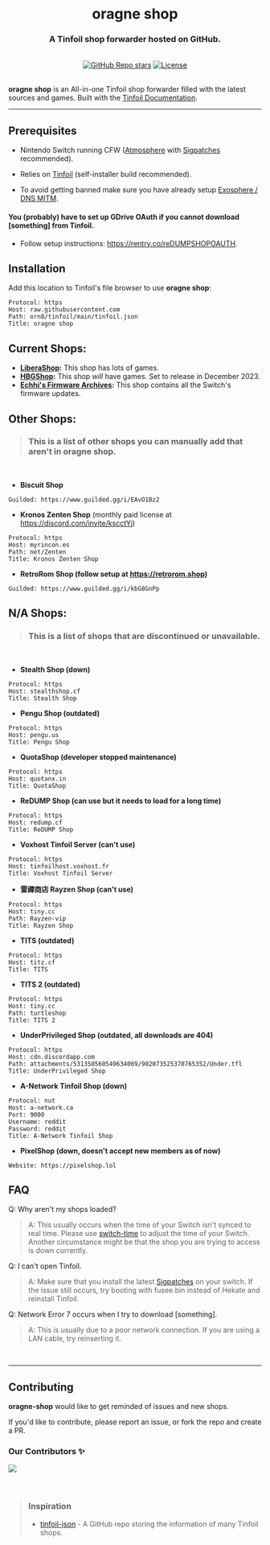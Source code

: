 <div align="center">
  <h1 align="center"><strong>oragne shop</strong></h1>
  <h3>A Tinfoil shop forwarder hosted on GitHub.</h3>
</div>

</br>

<div align="center">
  <a href="https://github.com/orn8/tinfoil/stargazers"><img alt="GitHub Repo stars" src="https://img.shields.io/github/stars/orn8/orn8.github.io?style=for-the-badge"></a>
  <a href="https://github.com/orn8/tinfoil/blob/main/LICENSE"><img alt="License" src="https://img.shields.io/badge/license-EPLv2-purple?style=for-the-badge"></a>
</div>

</br>

**oragne shop** is an All-in-one Tinfoil shop forwarder filled with the latest sources and games. Built with the [Tinfoil Documentation](https://blawar.github.io/tinfoil/custom_index/).

---

## Prerequisites

* Nintendo Switch running CFW ([Atmosphere](https://github.com/Atmosphere-NX/Atmosphere/releases) with [Sigpatches](https://github.com/ITotalJustice/sigpatch-updater) recommended).

* Relies on [Tinfoil](https://tinfoil.io) (self-installer build recommended).

* To avoid getting banned make sure you have already setup [Exosphere / DNS MITM](https://rentry.org/ExosphereDNSMITM).

#### You (probably) have to set up GDrive OAuth if you cannot download [something] from Tinfoil.
* Follow setup instructions: https://rentry.co/reDUMPSHOPOAUTH.

## Installation

Add this location to Tinfoil's file browser to use **oragne shop**:

```
Protocol: https
Host: raw.githubusercontent.com
Path: orn8/tinfoil/main/tinfoil.json
Title: oragne shop
```

## Current Shops:

- **[LiberaShop](https://liberashop.rs):** This shop has lots of games.
- **[HBGShop](https://wpapp.cc):** This shop *will* have games. Set to release in December 2023.
- **[Echhi's Firmware Archives](https://e.cchi.me/firmware.tfl):** This shop contains all the Switch's firmware updates.

## Other Shops:
> ### This is a list of other shops you can manually add that aren't in **oragne shop**.

</br>

* **Biscuit Shop**
```
Guilded: https://www.guilded.gg/i/EAvO1Bz2
```

* **Kronos Zenten Shop** (monthly paid license at https://discord.com/invite/kscctYj)
```
Protocol: https
Host: myrincon.es
Path: net/Zenten
Title: Kronos Zenten Shop
```


* **RetroRom Shop (follow setup at https://retrorom.shop)**
```
Guilded: https://www.guilded.gg/i/kbG8GnPp
```

## N/A Shops:
> ### This is a list of shops that are discontinued or unavailable.

</br>

* **Stealth Shop (down)**
```
Protocol: https
Host: stealthshop.cf
Title: Stealth Shop
```

* **Pengu Shop (outdated)**
```
Protocol: https
Host: pengu.us
Title: Pengu Shop
```

* **QuotaShop (developer stopped maintenance)**
```
Protocol: https
Host: quotanx.in
Title: QuotaShop
```

* **ReDUMP Shop (can use but it needs to load for a long time)**
```
Protocol: https
Host: redump.cf
Title: ReDUMP Shop
```

* **Voxhost Tinfoil Server (can't use)**
```
Protocol: https
Host: tinfoilhost.voxhost.fr
Title: Voxhost Tinfoil Server
```

* **雷禪商店 Rayzen Shop (can't use)**
```
Protocol: https
Host: tiny.cc
Path: Rayzen-vip
Title: Rayzen Shop
```

* **TITS (outdated)**
```
Protocol: https
Host: titz.cf
Title: TITS
```

* **TITS 2 (outdated)**
```
Protocol: https
Host: tiny.cc
Path: turtleshop
Title: TITS 2
```

* **UnderPrivileged Shop (outdated, all downloads are 404)**
```
Protocol: https
Host: cdn.discordapp.com
Path: attachments/531350560549634069/902073525370765352/Under.tfl
Title: UnderPrivileged Shop
```

* **A-Network Tinfoil Shop (down)**
```
Protocol: nut
Host: a-network.ca
Port: 9000
Username: reddit
Password: reddit
Title: A-Network Tinfoil Shop
```

* **PixelShop (down, doesn't accept new members as of now)**
```
Website: https://pixelshop.lol
```

## FAQ

Q: Why aren't my shops loaded?

> A: This usually occurs when the time of your Switch isn't synced to real time. Please use [switch-time](https://github.com/3096/switch-time) to adjust the time of your Switch. Another circumstance might be that the shop you are trying to access is down currently.


Q: I can't open Tinfoil.

> A: Make sure that you install the latest [Sigpatches](https://github.com/ITotalJustice/sigpatch-updater) on your switch. If the issue still occurs, try booting with fusee.bin instead of Hekate and reinstall Tinfoil.


Q: Network Error 7 occurs when I try to download [something].

> A: This is usually due to a poor network connection. If you are using a LAN cable, try reinserting it.

</br>

---

## Contributing

**oragne-shop** would like to get reminded of issues and new shops.

If you'd like to contribute, please report an issue, or fork the repo and create a PR.

### Our Contributors ✨

<a href="https://github.com/orn8/tinfoil/graphs/contributors">
  <img src="https://contrib.rocks/image?repo=orn8/tinfoil" />
</a>

</br>
</br>
</br>

<blockquote>
<h3>Inspiration</h3>

- [tinfoil-json](https://github.com/carcaschoi/tinfoil-json) - A GitHub repo storing the information of many Tinfoil shops.
</blockquote>
